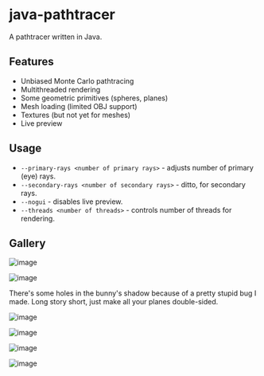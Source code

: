 # java-pathtracer
A pathtracer written in Java.

## Features
- Unbiased Monte Carlo pathtracing
- Multithreaded rendering
- Some geometric primitives (spheres, planes)
- Mesh loading (limited OBJ support)
- Textures (but not yet for meshes)
- Live preview

## Usage

- `--primary-rays <number of primary rays>` - adjusts number of primary (eye) rays.
- `--secondary-rays <number of secondary rays>` - ditto, for secondary rays.
- `--nogui` - disables live preview.
- `--threads <number of threads>` - controls number of threads for rendering.

## Gallery

![image](https://i.imgur.com/F1XXFTq.png)

![image](https://i.imgur.com/JH117oj.png)

There's some holes in the bunny's shadow because of a pretty stupid bug I made. Long story short, just make all your planes double-sided.

![image](https://i.imgur.com/7pwz5Uq.png)

![image](https://i.imgur.com/KgyNIkD.png)

![image](https://i.imgur.com/pNEzsmA.png)

<!--
![image](https://i.imgur.com/H55EZgu.png)
-->

![image](https://i.imgur.com/SrznmQm.png)
